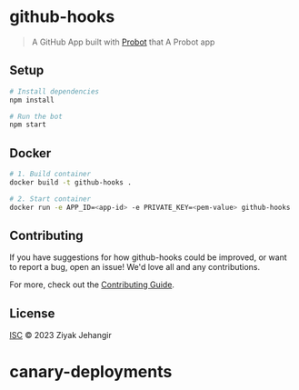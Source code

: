 # github-hooks

> A GitHub App built with [Probot](https://github.com/probot/probot) that A Probot app

## Setup

```sh
# Install dependencies
npm install

# Run the bot
npm start
```

## Docker

```sh
# 1. Build container
docker build -t github-hooks .

# 2. Start container
docker run -e APP_ID=<app-id> -e PRIVATE_KEY=<pem-value> github-hooks
```

## Contributing

If you have suggestions for how github-hooks could be improved, or want to report a bug, open an issue! We'd love all and any contributions.

For more, check out the [Contributing Guide](CONTRIBUTING.md).

## License

[ISC](LICENSE) © 2023 Ziyak Jehangir
# canary-deployments
